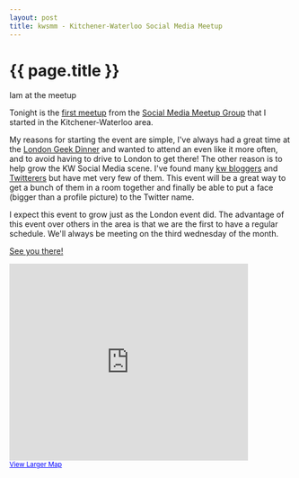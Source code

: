 ```yaml
---
layout: post
title: kwsmm - Kitchener-Waterloo Social Media Meetup
---
```


{{ page.title }}
===

Iam at the meetup

Tonight is the [first meetup](http://www.meetup.com/KW-SocialMedia/calendar/10276730) from the [Social Media Meetup Group](http://www.meetup.com/KW-SocialMedia/)
that I started in the Kitchener-Waterloo area.

My reasons for starting the event are simple, I've always had a great time at the [London Geek Dinner](http://www.meetup.com/LondonSocialMedia/) 
and wanted to attend an even like it more often, and to avoid having to drive to London to get there! 
The other reason is to help grow the KW Social Media scene. I've found many [kw bloggers](http://delicious.com/redune/kw) 
and [Twitterers](http://delicious.com/redune/kwtwitter) but have met very few of them. This event will be 
a great way to get a bunch of them in a room together and finally be able to put a face (bigger than a profile picture) to the Twitter name.

I expect this event to grow just as the London event did. The advantage of this event over others in the area
is that we are the first to have a regular schedule. We'll always be meeting on the third wednesday of the month.

[See you there!](http://www.meetup.com/KW-SocialMedia/calendar/10276730)

<iframe width="425" height="350" frameborder="0" scrolling="no" marginheight="0" marginwidth="0" src="http://maps.google.ca/maps?f=q&amp;source=s_q&amp;hl=en&amp;geocode=&amp;q=symposium+waterloo&amp;sll=49.891235,-97.15369&amp;sspn=32.341945,71.630859&amp;ie=UTF8&amp;ll=43.474349,-80.518198&amp;spn=0.008861,0.017488&amp;z=14&amp;iwloc=A&amp;cid=12904470252081748301&amp;output=embed"></iframe><br /><small><a href="http://maps.google.ca/maps?f=q&amp;source=embed&amp;hl=en&amp;geocode=&amp;q=symposium+waterloo&amp;sll=49.891235,-97.15369&amp;sspn=32.341945,71.630859&amp;ie=UTF8&amp;ll=43.474349,-80.518198&amp;spn=0.008861,0.017488&amp;z=14&amp;iwloc=A&amp;cid=12904470252081748301" style="color:#0000FF;text-align:left">View Larger Map</a></small>